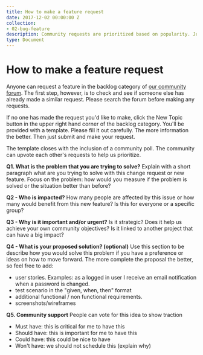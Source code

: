 ```yaml
---
title: How to make a feature request
date: 2017-12-02 00:00:00 Z
collection:
- 02-bug-feature
description: Community requests are prioritized based on popularity. Just follow the procedure and let us know what you want :)
type: Document
---
```


# How to make a feature request

Anyone can request a feature in the backlog category of [our community forum](https://community.passbolt.com/c/backlog). The first step, however, is to check and see if someone else has already made a similar request. Please search the forum before making any requests.

If no one has made the request you'd like to make, click the New Topic button in the upper right hand corner of the backlog category. You'll be provided with a  template. Please fill it out carefully. The more information the better. Then just submit and make your request. 

The template closes with the inclusion of a community poll. The community can upvote each other's requests to help us prioritize.

**Q1. What is the problem that you are trying to solve?**
Explain with a short paragraph what are you trying to solve with this change request or new feature. Focus on the problem: how would you measure if the problem is solved or the situation better than before?

**Q2 - Who is impacted?**
How many people are affected by this issue or how many would benefit from this new feature? Is this for everyone or a specific group?

**Q3 - Why is it important and/or urgent?**
Is it strategic? Does it help us achieve your own community objectives? Is it linked to another project that can have a big impact?

**Q4 - What is your proposed solution? (optional)**
Use this section to be describe how you would solve this problem if you have a preference or ideas on how to move forward. The more complete the proposal the better, so feel free to add: 
- user stories. Examples: as a logged in user I receive an email notification when a password is changed.
- test scenario in the "given, when, then" format
- additional functional / non functional requirements.
- screenshots/wireframes

**Q5. Community support**
People can vote for this idea to show traction
* Must have: this is critical for me to have this
* Should have: this is important for me to have this
* Could have: this could be nice to have
* Won't have: we should not schedule this (explain why)